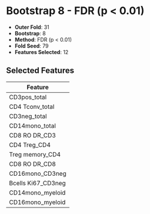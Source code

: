 # Bootstrap 8 - FDR (p < 0.01)

- **Outer Fold**: 31
- **Bootstrap**: 8
- **Method**: FDR (p < 0.01)
- **Fold Seed**: 79
- **Features Selected**: 12

## Selected Features

| Feature |
|---------|
| CD3pos_total |
| CD4 Tconv_total |
| CD3neg_total |
| CD14mono_total |
| CD8 RO DR_CD3 |
| CD4 Treg_CD4 |
| Treg memory_CD4 |
| CD8 RO DR_CD8 |
| CD16mono_CD3neg |
| Bcells Ki67_CD3neg |
| CD14mono_myeloid |
| CD16mono_myeloid |
